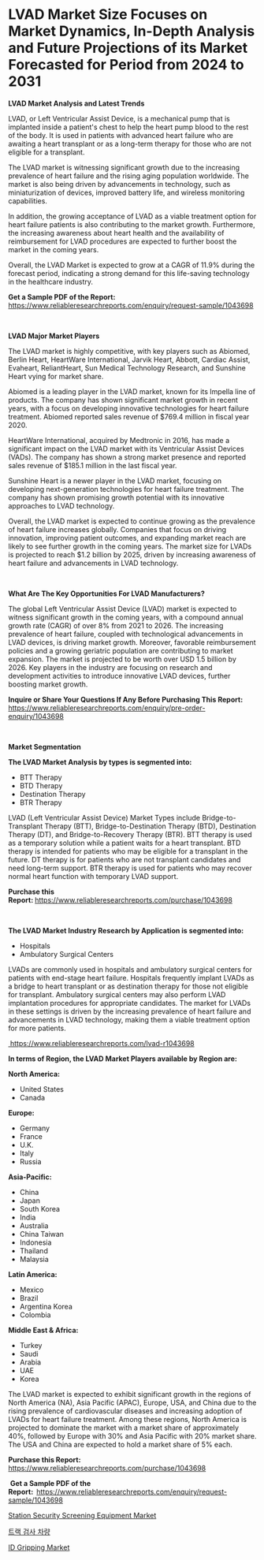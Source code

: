 <p><h1>LVAD Market Size Focuses on Market Dynamics, In-Depth Analysis and Future Projections of its Market Forecasted for Period from 2024 to 2031</h1></p><p><strong>LVAD Market Analysis and Latest Trends</strong></p>
<p><p>LVAD, or Left Ventricular Assist Device, is a mechanical pump that is implanted inside a patient's chest to help the heart pump blood to the rest of the body. It is used in patients with advanced heart failure who are awaiting a heart transplant or as a long-term therapy for those who are not eligible for a transplant.</p><p>The LVAD market is witnessing significant growth due to the increasing prevalence of heart failure and the rising aging population worldwide. The market is also being driven by advancements in technology, such as miniaturization of devices, improved battery life, and wireless monitoring capabilities.</p><p>In addition, the growing acceptance of LVAD as a viable treatment option for heart failure patients is also contributing to the market growth. Furthermore, the increasing awareness about heart health and the availability of reimbursement for LVAD procedures are expected to further boost the market in the coming years.</p><p>Overall, the LVAD Market is expected to grow at a CAGR of 11.9% during the forecast period, indicating a strong demand for this life-saving technology in the healthcare industry.</p></p>
<p><strong>Get a Sample PDF of the Report:&nbsp;</strong> <a href="https://www.reliableresearchreports.com/enquiry/request-sample/1043698">https://www.reliableresearchreports.com/enquiry/request-sample/1043698</a></p>
<p>&nbsp;</p>
<p><strong>LVAD Major Market Players</strong></p>
<p><p>The LVAD market is highly competitive, with key players such as Abiomed, Berlin Heart, HeartWare International, Jarvik Heart, Abbott, Cardiac Assist, Evaheart, ReliantHeart, Sun Medical Technology Research, and Sunshine Heart vying for market share. </p><p>Abiomed is a leading player in the LVAD market, known for its Impella line of products. The company has shown significant market growth in recent years, with a focus on developing innovative technologies for heart failure treatment. Abiomed reported sales revenue of $769.4 million in fiscal year 2020.</p><p>HeartWare International, acquired by Medtronic in 2016, has made a significant impact on the LVAD market with its Ventricular Assist Devices (VADs). The company has shown a strong market presence and reported sales revenue of $185.1 million in the last fiscal year.</p><p>Sunshine Heart is a newer player in the LVAD market, focusing on developing next-generation technologies for heart failure treatment. The company has shown promising growth potential with its innovative approaches to LVAD technology.</p><p>Overall, the LVAD market is expected to continue growing as the prevalence of heart failure increases globally. Companies that focus on driving innovation, improving patient outcomes, and expanding market reach are likely to see further growth in the coming years. The market size for LVADs is projected to reach $1.2 billion by 2025, driven by increasing awareness of heart failure and advancements in LVAD technology.</p></p>
<p>&nbsp;</p>
<p><strong>What Are The Key Opportunities For LVAD Manufacturers?</strong></p>
<p><p>The global Left Ventricular Assist Device (LVAD) market is expected to witness significant growth in the coming years, with a compound annual growth rate (CAGR) of over 8% from 2021 to 2026. The increasing prevalence of heart failure, coupled with technological advancements in LVAD devices, is driving market growth. Moreover, favorable reimbursement policies and a growing geriatric population are contributing to market expansion. The market is projected to be worth over USD 1.5 billion by 2026. Key players in the industry are focusing on research and development activities to introduce innovative LVAD devices, further boosting market growth.</p></p>
<p><strong>Inquire or Share Your Questions If Any Before Purchasing This Report:</strong> <a href="https://www.reliableresearchreports.com/enquiry/pre-order-enquiry/1043698">https://www.reliableresearchreports.com/enquiry/pre-order-enquiry/1043698</a></p>
<p>&nbsp;</p>
<p><strong>Market Segmentation</strong></p>
<p><strong>The LVAD Market Analysis by types is segmented into:</strong></p>
<p><ul><li>BTT Therapy</li><li>BTD Therapy</li><li>Destination Therapy</li><li>BTR Therapy</li></ul></p>
<p><p>LVAD (Left Ventricular Assist Device) Market Types include Bridge-to-Transplant Therapy (BTT), Bridge-to-Destination Therapy (BTD), Destination Therapy (DT), and Bridge-to-Recovery Therapy (BTR). BTT therapy is used as a temporary solution while a patient waits for a heart transplant. BTD therapy is intended for patients who may be eligible for a transplant in the future. DT therapy is for patients who are not transplant candidates and need long-term support. BTR therapy is used for patients who may recover normal heart function with temporary LVAD support.</p></p>
<p><strong>Purchase this Report:&nbsp;</strong><a href="https://www.reliableresearchreports.com/purchase/1043698">https://www.reliableresearchreports.com/purchase/1043698</a></p>
<p>&nbsp;</p>
<p><strong>The LVAD Market Industry Research by Application is segmented into:</strong></p>
<p><ul><li>Hospitals</li><li>Ambulatory Surgical Centers</li></ul></p>
<p><p>LVADs are commonly used in hospitals and ambulatory surgical centers for patients with end-stage heart failure. Hospitals frequently implant LVADs as a bridge to heart transplant or as destination therapy for those not eligible for transplant. Ambulatory surgical centers may also perform LVAD implantation procedures for appropriate candidates. The market for LVADs in these settings is driven by the increasing prevalence of heart failure and advancements in LVAD technology, making them a viable treatment option for more patients.</p></p>
<p><a href="https://www.reliableresearchreports.com/lvad-r1043698">&nbsp;https://www.reliableresearchreports.com/lvad-r1043698</a></p>
<p><strong>In terms of Region, the LVAD Market Players available by Region are:</strong></p>
<p>
    <p> <strong> North America: </strong>
        <ul>
            <li>United States</li>
            <li>Canada</li>
        </ul>
        </p> 
    <p> <strong> Europe: </strong>
        <ul>
            <li>Germany</li>
            <li>France</li>
            <li>U.K.</li>
            <li>Italy</li>
            <li>Russia</li>
        </ul>
        </p> 
    <p> <strong> Asia-Pacific: </strong>
        <ul>
            <li>China</li>
            <li>Japan</li>
            <li>South Korea</li>
            <li>India</li>
            <li>Australia</li>
            <li>China Taiwan</li>
            <li>Indonesia</li>
            <li>Thailand</li>
            <li>Malaysia</li>
        </ul>
        </p> 
    <p> <strong> Latin America: </strong>
        <ul>
            <li>Mexico</li>
            <li>Brazil</li>
            <li>Argentina Korea</li>
            <li>Colombia</li>
        </ul>
        </p> 
    <p> <strong> Middle East & Africa: </strong>
        <ul>
            <li>Turkey</li>
            <li>Saudi</li>
            <li>Arabia</li>
            <li>UAE</li>
            <li>Korea</li>
        </ul>
    </p>
    </p>
<p><p>The LVAD market is expected to exhibit significant growth in the regions of North America (NA), Asia Pacific (APAC), Europe, USA, and China due to the rising prevalence of cardiovascular diseases and increasing adoption of LVADs for heart failure treatment. Among these regions, North America is projected to dominate the market with a market share of approximately 40%, followed by Europe with 30% and Asia Pacific with 20% market share. The USA and China are expected to hold a market share of 5% each.</p></p>
<p><strong>Purchase this Report: </strong><a href="https://www.reliableresearchreports.com/purchase/1043698">https://www.reliableresearchreports.com/purchase/1043698</a></p>
<p>&nbsp;<strong>Get a Sample PDF of the Report:&nbsp;&nbsp;</strong><a href="https://www.reliableresearchreports.com/enquiry/request-sample/1043698">https://www.reliableresearchreports.com/enquiry/request-sample/1043698</a></p>
<p><strong></strong></p>
<p><p><a href="https://github.com/qdaxyrhp12/Market-Research-Report-List-1/blob/main/station-security-screening-equipment-market.md">Station Security Screening Equipment Market</a></p><p><a href="https://github.com/tukangkrupk/Market-Research-Report-List-1/blob/main/7067033180822.md">트랙 검사 차량</a></p><p><a href="https://github.com/sajonf007/Market-Research-Report-List-1/blob/main/id-gripping-market.md">ID Gripping Market</a></p></p>